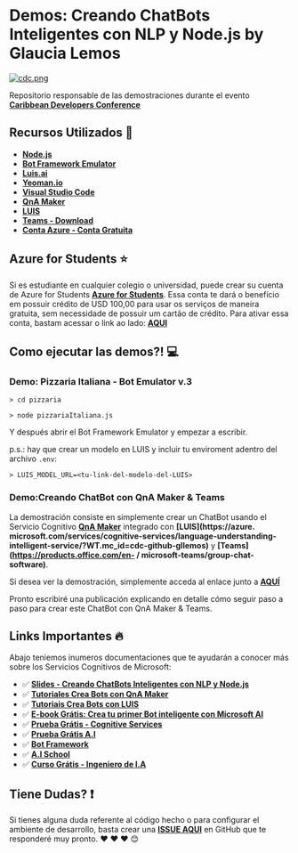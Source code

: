 # Demos: Creando ChatBots Inteligentes con NLP y Node.js by Glaucia Lemos

[![cdc.png](https://i.postimg.cc/8zdYBYwJ/cdc.png)](https://postimg.cc/756XqmFw)

Repositorio responsable de las demostraciones durante el evento **[Caribbean Developers Conference](https://cdc.dev/)**

## Recursos Utilizados 🚀

- **[Node.js](https://nodejs.org/en/)**
- **[Bot Framework Emulator](https://github.com/Microsoft/BotFramework-Emulator/releases)**
- **[Luis.ai](https://luis.ai/home)**
- **[Yeoman.io](https://yeoman.io/)**
- **[Visual Studio Code](http://bit.ly/2HM1c7x)**
- **[QnA Maker](https://docs.microsoft.com/azure/cognitive-services/qnamaker/overview/overview?WT.mc_id=cdc-github-gllemos)**
- **[LUIS](https://docs.microsoft.com/azure/cognitive-services/luis/what-is-luis?WT.mc_id=cdc-github-gllemos)**
- **[Teams - Download](https://products.office.com/pt-br/microsoft-teams/group-chat-software)**
- **[Conta Azure - Conta Gratuita](https://azure.microsoft.com/free/?WT.mc_id=cdc-github-gllemos)**

## Azure for Students ⭐️

Si es estudiante en cualquier colegio o universidad, puede crear su cuenta de Azure for Students **[Azure for Students](https://azure.microsoft.com/es-es/free/students/?WT.mc_id=cdc-github-gllemos)**. Essa conta te dará o benefício em possuir crédito de USD 100,00 para usar os serviços de maneira gratuita, sem necessidade de possuir um cartão de crédito. Para ativar essa conta, bastam acessar o link ao lado: **[AQUI](https://azure.microsoft.com/es-es/free/students/?WT.mc_id=cdc-github-gllemos)**

## Como ejecutar las demos?! 💻

### Demo: Pizzaria Italiana - Bot Emulator v.3

```
> cd pizzaria
```

```
> node pizzariaItaliana.js
```

Y después abrir el Bot Framework Emulator y empezar a escribir.

p.s.: hay que crear un modelo en LUIS y incluir tu enviroment adentro del archivo `.env`:

```
> LUIS_MODEL_URL=<tu-link-del-modelo-del-LUIS>
```


### Demo:Creando ChatBot con QnA Maker & Teams

La demostración consiste en simplemente crear un ChatBot usando el Servicio Cognitivo **[QnA Maker](https://www.qnamaker.ai/)** integrado con **[LUIS](https://azure. microsoft.com/services/cognitive-services/language-understanding-intelligent-service/?WT.mc_id=cdc-github-gllemos)** y **[Teams](https://products.office.com/en- / microsoft-teams/group-chat-software)**.

Si desea ver la demostración, simplemente acceda al enlace junto a **[AQUÍ](https://youtu.be/kLKYMIm_mFA)**

Pronto escribiré una publicación explicando en detalle cómo seguir paso a paso para crear este ChatBot con QnA Maker & Teams.


## Links Importantes 🔥

Abajo teniemos inumeros documentaciones que te ayudarán a conocer más sobre los Servicios Cognitivos de Microsoft:

- ✅ **[Slides - Creando ChatBots Inteligentes con NLP y Node.js](http://bit.ly/slides-botsbrasil2019)**
- ✅ **[Tutoriales Crea Bots con QnA Maker](https://docs.microsoft.com/es-es/azure/cognitive-services/qnamaker/tutorials/create-publish-query-in-portal?WT.mc_id=cdc-github-gllemos)**
- ✅ **[Tutoriais Crea Bots con LUIS](https://docs.microsoft.com/es-es/azure/cognitive-services/luis/get-started-portal-build-app?WT.mc_id=cdc-github-gllemos)**
- ✅ **[E-book Grátis: Crea tu primer Bot inteligente con Microsoft AI](https://azure.microsoft.com/es-es/resources/create-your-first-intelligent-bot-with-microsoft-ai-pt-br/?WT.mc_id=cdc-github-gllemos)**
- ✅ **[Prueba Grátis - Cognitive Services](https://azure.microsoft.com/es-es/services/cognitive-services/?WT.mc_id=cdc-github-gllemos)**
- ✅ **[Prueba Grátis A.I](https://azure.microsoft.com/free/ai/?WT.mc_id=cdc-github-gllemos)**
- ✅ **[Bot Framework](https://docs.microsoft.com/es-es/azure/bot-service/?view=azure-bot-service-4.0&?WT.mc_id=cdc-github-gllemos)**
- ✅ **[A.I School](https://aischool.microsoft.com/en-us/home)**
- ✅ **[Curso Grátis - Ingeniero de I.A](https://docs.microsoft.com/es-es/learn/browse/?roles=ai-engineer&WT.mc_id=cdc-github-gllemos)**

## Tiene Dudas? ❗️

Si tienes alguna duda referente al código hecho o para configurar el ambiente de desarrollo, basta crear una **[ISSUE AQUI](https://github.com/glaucia86/demos-cdc-2019/issues)** en GitHub que te responderé muy pronto. ❤️ ❤️ ❤️ 😊
